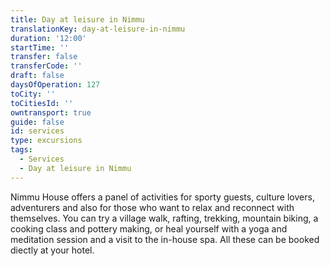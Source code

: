 ```yaml
---
title: Day at leisure in Nimmu
translationKey: day-at-leisure-in-nimmu
duration: '12:00'
startTime: ''
transfer: false
transferCode: ''
draft: false
daysOfOperation: 127
toCity: ''
toCitiesId: ''
owntransport: true
guide: false
id: services
type: excursions
tags:
  - Services
  - Day at leisure in Nimmu
---
```

Nimmu House offers a panel of activities for sporty guests, culture lovers, adventurers and also for those who want to relax and reconnect with themselves. You can try a village walk, rafting, trekking, mountain biking, a cooking class and pottery making, or heal yourself with a yoga and meditation session and a visit to the in-house spa. All these can be booked diectly at your hotel.